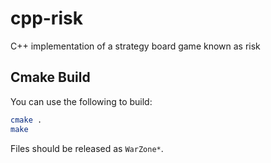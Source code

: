 # cpp-risk
C++ implementation of a strategy board game known as risk

## Cmake Build

You can use the following to build:

```bash
cmake .
make
```

Files should be released as `WarZone*`.